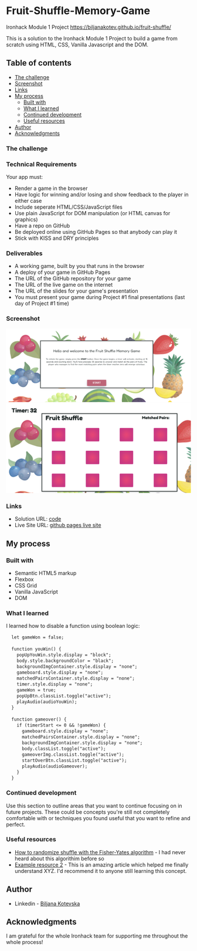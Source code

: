 # Fruit-Shuffle-Memory-Game
 Ironhack Module 1 Project
https://biljanakotev.github.io/fruit-shuffle/


This is a solution to the Ironhack Module 1 Project to build a game from scratch using HTML, CSS, Vanilla Javascript and the DOM.

## Table of contents

  - [The challenge](#the-challenge)
  - [Screenshot](#screenshot)
  - [Links](#links)
- [My process](#my-process)
  - [Built with](#built-with)
  - [What I learned](#what-i-learned)
  - [Continued development](#continued-development)
  - [Useful resources](#useful-resources)
- [Author](#author)
- [Acknowledgments](#acknowledgments)

### The challenge

### Technical Requirements

Your app must:

- Render a game in the browser
- Have logic for winning and/or losing and show feedback to the player in either case
- Include seperate HTML/CSS/JavaScript files
- Use plain JavaScript for DOM manipulation (or HTML canvas for graphics)
- Have a repo on GitHub
- Be deployed online using GitHub Pages so that anybody can play it
- Stick with KISS and DRY principles

### Deliverables

- A working game, built by you that runs in the browser
- A deploy of your game in GitHub Pages
- The URL of the GitHub repository for your game
- The URL of the live game on the internet
- The URL of the slides for your game's presentation
- You must present your game during Project #1 final presentations (last day of Project #1 time)

### Screenshot

![Screenshot of start page for Fruit Shuffle Memory Game](https://github.com/BiljanaKotev/fruit-shuffle/blob/main/images/screenshot.png?raw=true "Desktop Screenshot")
![Screenshot of start page for Fruit Shuffle Memory Game](https://github.com/BiljanaKotev/fruit-shuffle/blob/main/images/fruit-shuffle-screen.png?raw=true "Desktop Screenshot")



### Links

- Solution URL: [code](https://github.com/BiljanaKotev/fruit-shuffle/tree/main)
- Live Site URL: [github pages live site](https://biljanakotev.github.io/fruit-shuffle/)

## My process

### Built with

- Semantic HTML5 markup
- Flexbox
- CSS Grid
- Vanilla JavaScript
- DOM

### What I learned

I learned how to disable a function using boolean logic:
```
  let gameWon = false;

  function youWin() {
    popUpYouWin.style.display = "block";
    body.style.backgroundColor = "black";
    backgroundImgContainer.style.display = "none";
    gameboard.style.display = "none";
    matchedPairsContainer.style.display = "none";
    timer.style.display = "none";
    gameWon = true;
    popUpBtn.classList.toggle("active");
    playAudio(audioYouWin);
  }

  function gameover() {
    if (timerStart <= 0 && !gameWon) {
      gameboard.style.display = "none";
      matchedPairsContainer.style.display = "none";
      backgroundImgContainer.style.display = "none";
      body.classList.toggle("active");
      gameoverImg.classList.toggle("active");
      startOverBtn.classList.toggle("active");
      playAudio(audioGameover);
    }
  }
```

### Continued development

Use this section to outline areas that you want to continue focusing on in future projects. These could be concepts you're still not completely comfortable with or techniques you found useful that you want to refine and perfect.

### Useful resources

- [How to randomize shuffle with the Fisher-Yates algorithm](https://stackoverflow.com/questions/2450954/how-to-randomize-shuffle-a-javascript-array) - I had never heard about this algorithim before so 
- [Example resource 2](https://www.example.com) - This is an amazing article which helped me finally understand XYZ. I'd recommend it to anyone still learning this concept.


## Author

- Linkedin - [Biljana Kotevska](https://www.linkedin.com/in/biljana-kotevska/)


## Acknowledgments

I am grateful for the whole Ironhack team for supporting me throughout the whole process!
